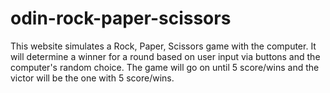 # odin-rock-paper-scissors
This website simulates a Rock, Paper, Scissors game with the computer. It will determine a winner for a round based on user input via buttons and the computer's random choice. The game will go on until 5 score/wins and the victor will be the one with 5 score/wins.